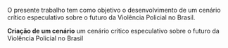 O presente trabalho tem como objetivo o desenvolvimento de um cenário crítico especulativo sobre o futuro da Violência Policial no Brasil.

**Criação de um cenário** um cenário crítico especulativo sobre o futuro da Violência Policial no Brasil